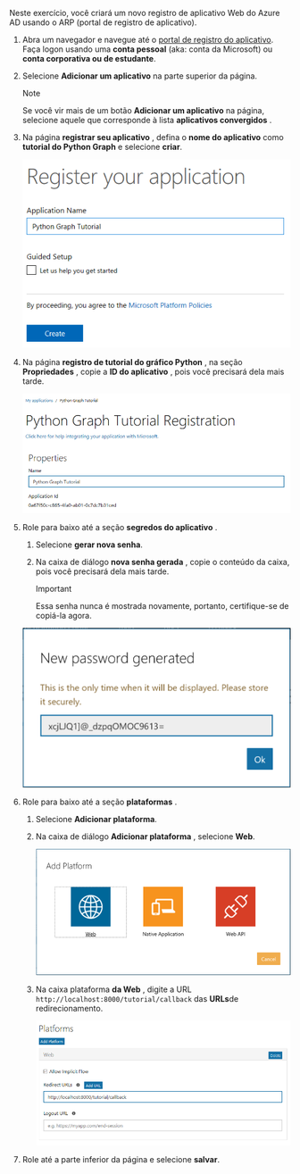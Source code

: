 <!-- markdownlint-disable MD002 MD041 -->

Neste exercício, você criará um novo registro de aplicativo Web do Azure AD usando o ARP (portal de registro de aplicativo).

1. Abra um navegador e navegue até o [portal de registro do aplicativo](https://apps.dev.microsoft.com). Faça logon usando uma **conta pessoal** (aka: conta da Microsoft) ou **conta corporativa ou de estudante**.

1. Selecione **Adicionar um aplicativo** na parte superior da página.

    > [!NOTE]
    > Se você vir mais de um botão **Adicionar um aplicativo** na página, selecione aquele que corresponde à lista **aplicativos convergidos** .

1. Na página **registrar seu aplicativo** , defina o **nome do aplicativo** como **tutorial do Python Graph** e selecione **criar**.

    ![Captura de tela da criação de um novo aplicativo no site do portal de registro de aplicativo](./images/arp-create-app-01.png)

1. Na página **registro de tutorial do gráfico Python** , na seção **Propriedades** , copie a **ID do aplicativo** , pois você precisará dela mais tarde.

    ![Captura de tela da ID do aplicativo recém-criado](./images/arp-create-app-02.png)

1. Role para baixo até a seção **segredos do aplicativo** .

    1. Selecione **gerar nova senha**.
    1. Na caixa de diálogo **nova senha gerada** , copie o conteúdo da caixa, pois você precisará dela mais tarde.

        > [!IMPORTANT]
        > Essa senha nunca é mostrada novamente, portanto, certifique-se de copiá-la agora.

    ![Captura de tela da senha do aplicativo recém-criado](./images/arp-create-app-03.png)

1. Role para baixo até a seção **plataformas** .

    1. Selecione **Adicionar plataforma**.
    1. Na caixa de diálogo **Adicionar plataforma** , selecione **Web**.

        ![Captura de tela criando uma plataforma para o aplicativo](./images/arp-create-app-04.png)

    1. Na caixa plataforma **da Web** , digite a URL `http://localhost:8000/tutorial/callback` das **URLs**de redirecionamento.

        ![Captura de tela da nova plataforma Web adicionada para o aplicativo](./images/arp-create-app-05.png)

1. Role até a parte inferior da página e selecione **salvar**.